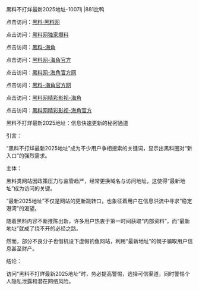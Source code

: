 黑料不打烊最新2025地址-1007lj |881比鸭

点击访问：<a href="https://heiliaolvzlu3.pages.dev">黑料·黑料网</a>

点击访问：<a href="https://heiliaoyvnrda.pages.dev">黑料网独家爆料</a>

点击访问：<a href="https://heiliaokof3cy.pages.dev">黑料-海角</a>

点击访问：<a href="https://heiliao3gvg9x.pages.dev">黑料网-海角官方</a>

点击访问：<a href="https://heiliaoxfe5rb.pages.dev">黑料网-海角官方网</a>

点击访问：<a href="https://heiliaoubleqx.pages.dev">黑料-海角官方网</a>

点击访问：<a href="https://heiliaoxrq8i9.pages.dev">黑料网精彩影视-海角</a>

点击访问：<a href="https://heiliao9wsbg3.pages.dev">黑料网精彩影视-海角官方</a>

黑料不打烊最新2025地址：信息快速更新的秘密通道

引言：

“黑料不打烊最新2025地址”成为不少用户争相搜索的关键词，显示出黑料圈对“新入口”的强烈需求。

主体：

黑料类网站因政策压力与监管趋严，经常更换域名与访问地址，这使得“最新地址”成为访问的关键。

“最新2025地址”不仅是网站的更新跳转口，也象征着用户在信息洪流中寻求“稳定港湾”的渴望。

随着黑料内容不断推陈出新，许多用户热衷于第一时间获取“内部资料”，而“最新地址”就成了绕不开的必经之路。

然而，部分不良分子也借机设下虚假钓鱼网站，利用“最新地址”的幌子骗取用户信息甚至财产。

结论：

访问“黑料不打烊最新2025地址”时，务必提高警惕，选择可信渠道，同时警惕个人隐私泄露和潜在网络风险。
